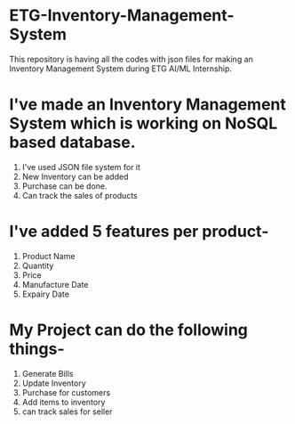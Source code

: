 # ETG-Inventory-Management-System
This repository is having all the codes with json files for making an Inventory Management System during ETG AI/ML Internship.

# I've made an Inventory Management System which is working on NoSQL based database.
1. I've used JSON file system for it
2. New Inventory can be added
3. Purchase can be done.
4. Can track the sales of products

# I've added 5 features per product-
1. Product Name
2. Quantity
3. Price
4. Manufacture Date
5. Expairy Date

# My Project can do the following things-
1. Generate Bills
2. Update Inventory
3. Purchase for customers
4. Add items to inventory
5. can track sales for seller
